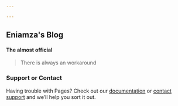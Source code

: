 ```yaml
---

---
```

## Eniamza's Blog

#### The almost official

> There is always an workaround

### Support or Contact

Having trouble with Pages? Check out our [documentation](https://help.github.com/categories/github-pages-basics/) or [contact support](https://github.com/contact) and we’ll help you sort it out.